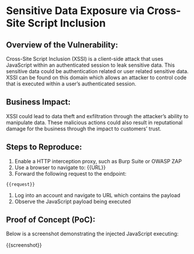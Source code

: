 # Sensitive Data Exposure via Cross-Site Script Inclusion

## Overview of the Vulnerability:

Cross-Site Script Inclusion (XSSI) is a client-side attack that uses JavaScript within an authenticated session to leak sensitive data. This sensitive data could be authentication related or user related sensitive data. XSSI can be found on this domain which allows an attacker to control code that is executed within a user’s authenticated session.
  
## Business Impact:

XSSI could lead to data theft and exfiltration through the attacker’s ability to manipulate data. These malicious actions could also result in reputational damage for the business through the impact to customers’ trust.

## Steps to Reproduce:

1. Enable a HTTP interception proxy, such as Burp Suite or OWASP ZAP
1. Use a browser to navigate to: {{URL}}
1. Forward the following request to the endpoint:

```HTTP
{{request}}
```

1. Log into an account and navigate to URL which contains the payload
1. Observe the JavaScript payload being executed

## Proof of Concept (PoC):

Below is a screenshot demonstrating the injected JavaScript executing:

{{screenshot}}
